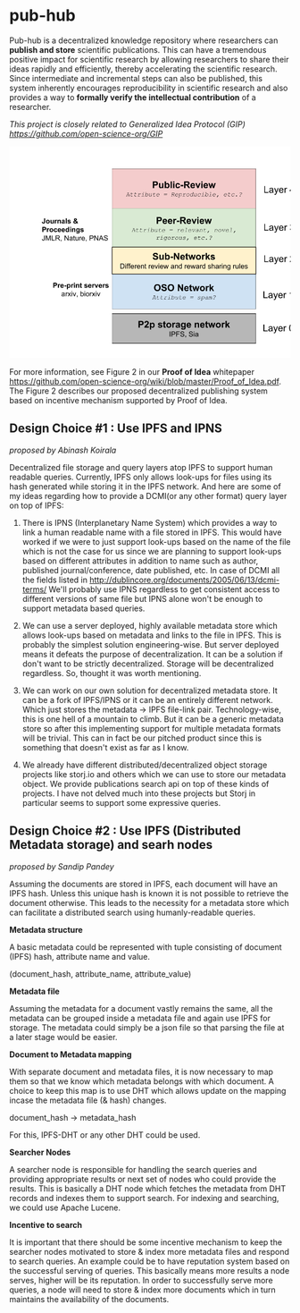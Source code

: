 # pub-hub

Pub-hub is a decentralized knowledge repository where researchers can **publish and store** scientific publications. This can have a tremendous positive impact for scientific research by allowing researchers to share their ideas rapidly and efficiently, thereby accelerating the scientific research. Since intermediate and incremental steps can also be published, this system inherently encourages reproducibility in scientific research and also provides a way to **formally verify the intellectual contribution** of a researcher.

*This project is closely related to Generalized Idea Protocol (GIP) https://github.com/open-science-org/GIP*


![Decentralized Publishing Platform Based on Proof of Idea](dissemeniation.png)

For more information, see Figure 2 in our **Proof of Idea** whitepaper https://github.com/open-science-org/wiki/blob/master/Proof_of_Idea.pdf. The Figure 2 describes our proposed decentralized publishing system based on incentive mechanism supported by Proof of Idea.

## Design Choice #1 : Use IPFS and IPNS
*proposed by Abinash Koirala*

Decentralized file storage and query layers atop IPFS to support human readable queries. Currently, IPFS only allows look-ups for files using its hash generated while storing it in the IPFS network. And here are some of my ideas regarding how to provide a DCMI(or any other format) query layer on top of IPFS:

1. There is IPNS (Interplanetary Name System) which provides a way to link a human readable name with a file stored in IPFS. This would have worked if we were to just support look-ups based on the name of the file which is not the case for us since we are planning to support look-ups based on different attributes in addition to name such as author, published journal/conference, date published, etc. In case of DCMI all the fields listed in http://dublincore.org/documents/2005/06/13/dcmi-terms/ We'll probably use IPNS regardless to get consistent access to different versions of same file but IPNS alone won't be enough to support metadata based queries.

2. We can use a server deployed, highly available metadata store which allows look-ups based on metadata and links to the file in IPFS. This is probably the simplest solution engineering-wise. But server deployed means it defeats the purpose of decentralization. It can be a solution if don't want to be strictly decentralized. Storage will be decentralized regardless. So, thought it was worth mentioning.

3. We can work on our own solution for decentralized metadata store. It can be a fork of IPFS/IPNS or it can be an entirely different network. Which just stores the metadata -> IPFS file-link pair. Technology-wise, this is one hell of a mountain to climb. But it can be a generic metadata store so after this implementing support for multiple metadata formats will be trivial. This can in fact be our pitched product since this is something that doesn't exist as far as I know.

4. We already have different distributed/decentralized object storage projects like storj.io and others which we can use to store our metadata object. We provide publications search api on top of these kinds of projects. I have not delved much into these projects but Storj in particular seems to support some expressive queries.

## Design Choice #2 : Use IPFS (Distributed Metadata storage) and searh nodes
*proposed by Sandip Pandey*

Assuming the documents are stored in IPFS, each document will have an IPFS hash. Unless this unique hash is known it is not possible to retrieve the document otherwise. This leads to the necessity for a metadata store which can facilitate a distributed search using humanly-readable queries.

**Metadata structure**

A basic metadata could be represented with tuple consisting of document (IPFS) hash, attribute name and value.

(document_hash, attribute_name, attribute_value)

**Metadata file**

Assuming the metadata for a document vastly remains the same, all the metadata can be grouped inside a metadata file and again use IPFS for storage. The metadata could simply be a json file so that parsing the file at a later stage would be easier.

**Document to Metadata mapping**

With separate document and metadata files, it is now necessary to map them so that we know which metadata belongs with which document. A choice to keep this map is to use DHT which allows update on the mapping incase the metadata file (& hash) changes.

document_hash -> metadata_hash

For this, IPFS-DHT or any other DHT could be used.

**Searcher Nodes**

A searcher node is responsible for handling the search queries and providing appropriate results or next set of nodes who could provide the results. This is basically a DHT node which fetches the metadata from DHT records and indexes them to support search. For indexing and searching, we could use Apache Lucene.

**Incentive to search**

It is important that there should be some incentive mechanism to keep the searcher nodes motivated to store & index more metadata files and respond to search queries. An example could be to have reputation system based on the successful serving of queries. This basically means more results a node serves, higher will be its reputation. In order to successfully serve more queries, a node will need to store & index more documents which in turn maintains the availability of the documents.
